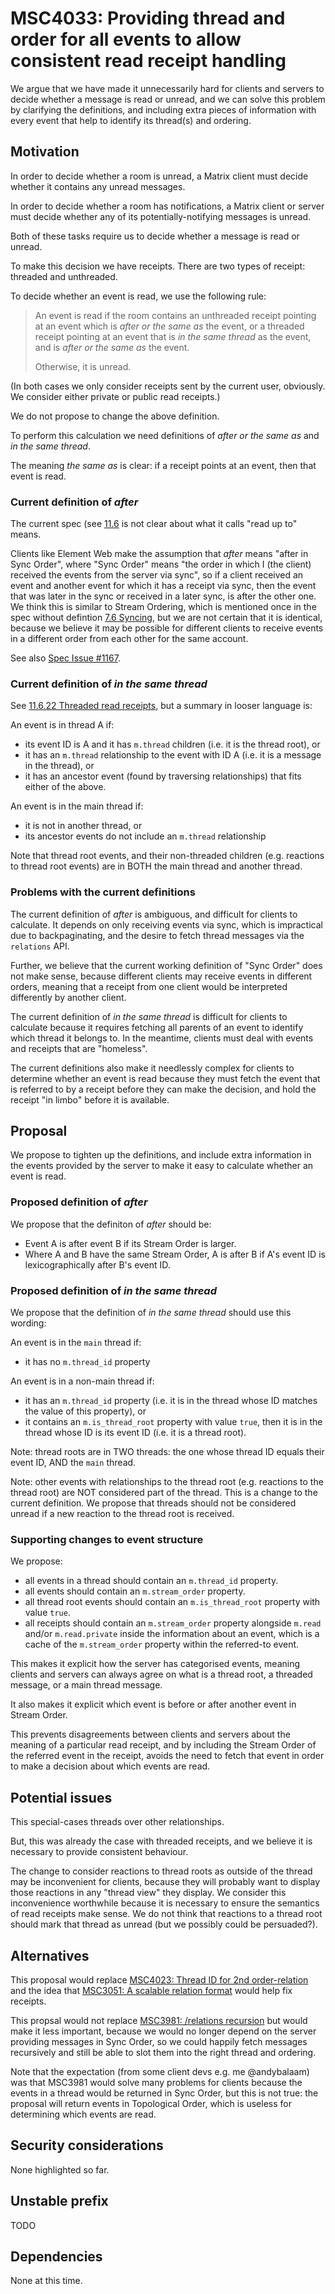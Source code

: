 # MSC4033: Providing thread and order for all events to allow consistent read receipt handling

We argue that we have made it unnecessarily hard for clients and servers to
decide whether a message is read or unread, and we can solve this problem by
clarifying the definitions, and including extra pieces of information with
every event that help to identify its thread(s) and ordering.

## Motivation

In order to decide whether a room is unread, a Matrix client must decide whether
it contains any unread messages.

In order to decide whether a room has notifications, a Matrix client or server
must decide whether any of its potentially-notifying messages is unread.

Both of these tasks require us to decide whether a message is read or unread.

To make this decision we have receipts. There are two types of receipt: threaded
and unthreaded.

To decide whether an event is read, we use the following rule:

> An event is read if the room contains an unthreaded receipt pointing at an
> event which is *after or the same as* the event, or a threaded receipt
> pointing at an event that is *in the same thread* as the event, and is *after
> or the same as* the event.
>
> Otherwise, it is unread.

(In both cases we only consider receipts sent by the current user, obviously. We
consider either private or public read receipts.)

We do not propose to change the above definition.

To perform this calculation we need definitions of *after or the same as* and *in the same
thread*.

The meaning *the same as* is clear: if a receipt points at an event, then that
event is read.

### Current definition of *after*

The current spec (see
[11.6](https://spec.matrix.org/latest/client-server-api/#receipts) is not clear
about what it calls "read up to" means.

Clients like Element Web make the assumption that *after* means "after in Sync
Order", where "Sync Order" means "the order in which I (the client) received the
events from the server via sync", so if a client received an event and another
event for which it has a receipt via sync, then the event that was later in the
sync or received in a later sync, is after the other one. We think this is
similar to Stream Ordering, which is mentioned once in the spec without
defintion [7.6
Syncing](https://spec.matrix.org/unstable/client-server-api/#syncing), but we
are not certain that it is identical, because we believe it may be possible for
different clients to receive events in a different order from each other for the
same account.

See also [Spec Issue #1167](https://github.com/matrix-org/matrix-spec/issues/1167).

### Current definition of *in the same thread*

See [11.6.22 Threaded read
receipts](https://spec.matrix.org/latest/client-server-api/#threaded-read-receipts),
but a summary in looser language is:

An event is in thread A if:

* its event ID is A and it has `m.thread` children (i.e. it is the thread root), or
* it has an `m.thread` relationship to the event with ID A (i.e. it is a message
  in the thread), or
* it has an ancestor event (found by traversing relationships) that fits either of the above.

An event is in the main thread if:

* it is not in another thread, or
* its ancestor events do not include an `m.thread` relationship

Note that thread root events, and their non-threaded children (e.g. reactions to
thread root events) are in BOTH the main thread and another thread.

### Problems with the current definitions

The current definition of *after* is ambiguous, and difficult for clients to
calculate. It depends on only receiving events via sync, which is impractical
due to backpaginating, and the desire to fetch thread messages via the
`relations` API.

Further, we believe that the current working definition of "Sync Order" does not
make sense, because different clients may receive events in different orders,
meaning that a receipt from one client would be interpreted differently by
another client.

The current definition of *in the same thread* is difficult for clients to
calculate because it requires fetching all parents of an event to identify which
thread it belongs to. In the meantime, clients must deal with events and
receipts that are "homeless".

The current definitions also make it needlessly complex for clients to determine
whether an event is read because they must fetch the event that is referred to by
a receipt before they can make the decision, and hold the receipt "in limbo"
before it is available.

## Proposal

We propose to tighten up the definitions, and include extra information in the
events provided by the server to make it easy to calculate whether an event is
read.

### Proposed definition of *after*

We propose that the definiton of *after* should be:

* Event A is after event B if its Stream Order is larger.
* Where A and B have the same Stream Order, A is after B if A's event ID is
  lexicographically after B's event ID.

### Proposed definition of *in the same thread*

We propose that the definition of *in the same thread* should use this wording:

An event is in the `main` thread if:

* it has no `m.thread_id` property

An event is in a non-main thread if:

* it has an `m.thread_id` property (i.e. it is in the thread whose ID matches
  the value of this property), or
* it contains an `m.is_thread_root` property with value `true`, then it is in
  the thread whose ID is its event ID (i.e. it is a thread root).

Note: thread roots are in TWO threads: the one whose thread ID equals their
event ID, AND the `main` thread.

Note: other events with relationships to the thread root (e.g. reactions to the
thread root) are NOT considered part of the thread. This is a change to the
current definition. We propose that threads should not be considered unread if a
new reaction to the thread root is received.

### Supporting changes to event structure

We propose:

* all events in a thread should contain an `m.thread_id` property.
* all events should contain an `m.stream_order` property.
* all thread root events should contain an `m.is_thread_root` property with
  value `true`.
* all receipts should contain an `m.stream_order` property alongside `m.read`
  and/or `m.read.private` inside the information about an event, which is a
  cache of the `m.stream_order` property within the referred-to event.

This makes it explicit how the server has categorised events, meaning clients
and servers can always agree on what is a thread root, a threaded message, or a
main thread message.

It also makes it explicit which event is before or after another event in Stream
Order.

This prevents disagreements between clients and servers about the meaning of a
particular read receipt, and by including the Stream Order of the referred event
in the receipt, avoids the need to fetch that event in order to make a decision
about which events are read.

## Potential issues

This special-cases threads over other relationships.

But, this was already the case with threaded receipts, and we believe it is
necessary to provide consistent behaviour.

The change to consider reactions to thread roots as outside of the thread may be
inconvenient for clients, because they will probably want to display those
reactions in any "thread view" they display. We consider this inconvenience
worthwhile because it is necessary to ensure the semantics of read receipts make
sense. We do not think that reactions to a thread root should mark that thread
as unread (but we possibly could be persuaded?).

## Alternatives

This proposal would replace
[MSC4023: Thread ID for 2nd order-relation](https://github.com/matrix-org/matrix-spec-proposals/pull/4023)
and the idea that
[MSC3051: A scalable relation format](https://github.com/matrix-org/matrix-spec-proposals/pull/3051)
would help fix receipts.

This propsal would not replace
[MSC3981: /relations recursion](https://github.com/matrix-org/matrix-spec-proposals/pull/3981)
but would make it less important, because we would no longer depend on the
server providing messages in Sync Order, so we could happily fetch messages
recursively and still be able to slot them into the right thread and ordering.

Note that the expectation (from some client devs e.g. me @andybalaam) was that
MSC3981 would solve many problems for clients because the events in a thread
would be returned in Sync Order, but this is not true: the proposal will return
events in Topological Order, which is useless for determining which events are
read.

## Security considerations

None highlighted so far.

## Unstable prefix

TODO

## Dependencies

None at this time.
